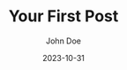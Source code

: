 ---
title: "Your First Post"
date: "2023-10-31"
author: "John Doe"
image: "../src/images/golfFun.webp"  # Ensure this is a valid image path
products:
  - name: "Product 1"
    price: 29.99
    description: "Description of product 1"
    link: "https://example.com/product1"
    image: "../../src/images/golfFun.webp" # Correct relative path
hasAffiliateLinks: true
---